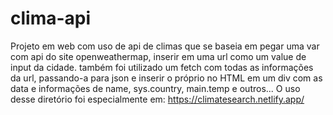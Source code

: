 # clima-api
  Projeto em web com uso de api de climas que se baseia em pegar uma var com api do site openweathermap, inserir em uma url como um value de input da cidade.
também foi utilizado um fetch com todas as informações da url, passando-a para json e inserir o próprio no HTML em um div com as data e informações de name, sys.country, main.temp e outros... 
  O uso desse diretório foi especialmente em: https://climatesearch.netlify.app/ 
